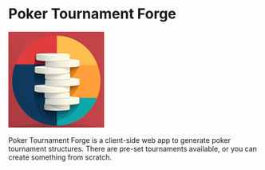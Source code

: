 # Poker Tournament Forge
![Poker Tournament Forge logo](public/logo192.png)

Poker Tournament Forge is a client-side web app to generate poker tournament structures. There are pre-set tournaments available, or you can create something from scratch.
